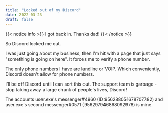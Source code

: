 ```yaml
---
title: "Locked out of my Discord"
date: 2022-03-23
draft: false
---
```

{{< notice info >}}
I got back in. Thanks dad!
{{< /notice >}}

So Discord locked me out.

I was just going about my business, then I'm hit with a page that just says "something is going on here". It forces me to verify a phone number.

The only phone numbers I have are landline or VOIP. Which conveniently, Discord doesn't allow for phone numbers.

I'll be off Discord until I can sort this out. The support team is garbage - stop taking away a large chunk of people's lives, Discord!

The accounts user.exe's messenger#4960 (ID 956288051678707782) and user.exe's second messenger#0571 (956297946868092978) is mine.
